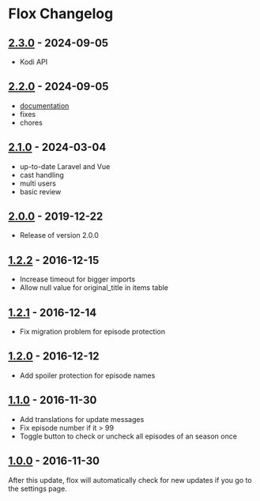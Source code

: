 # Flox Changelog

## [2.3.0](https://github.com/Simounet/flox/releases/tag/2.3.0) - 2024-09-05

* Kodi API


## [2.2.0](https://github.com/Simounet/flox/releases/tag/2.2.0) - 2024-09-05

* [documentation](https://simounet.github.io/flox/)
* fixes
* chores


## [2.1.0](https://github.com/Simounet/flox/releases/tag/2.1.0) - 2024-03-04

* up-to-date Laravel and Vue
* cast handling
* multi users
* basic review

## [2.0.0](https://github.com/devfake/flox/releases/tag/2.0.0) - 2019-12-22

* Release of version 2.0.0

## [1.2.2](https://github.com/devfake/flox/releases/tag/1.2.2) - 2016-12-15

* Increase timeout for bigger imports
* Allow null value for original_title in items table

## [1.2.1](https://github.com/devfake/flox/releases/tag/1.2.1) - 2016-12-14

* Fix migration problem for episode protection

## [1.2.0](https://github.com/devfake/flox/releases/tag/1.2.0) - 2016-12-12

* Add spoiler protection for episode names

## [1.1.0](https://github.com/devfake/flox/releases/tag/1.1.0) - 2016-11-30

* Add translations for update messages
* Fix episode number if it > 99
* Toggle button to check or uncheck all episodes of an season once

## [1.0.0](https://github.com/devfake/flox/releases/tag/1.0.0) - 2016-11-30

After this update, flox will automatically check for new updates if you go to the settings page.
